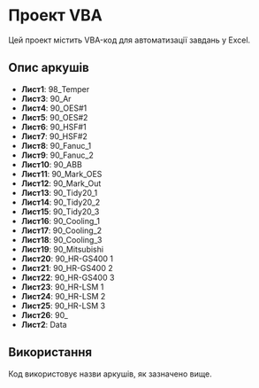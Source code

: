 # Проект VBA

Цей проект містить VBA-код для автоматизації завдань у Excel.

## Опис аркушів
- **Лист1**: 98_Temper
- **Лист3**: 90_Ar
- **Лист4**: 90_OES#1
- **Лист5**: 90_OES#2
- **Лист6**: 90_HSF#1
- **Лист7**: 90_HSF#2
- **Лист8**: 90_Fanuc_1
- **Лист9**: 90_Fanuc_2
- **Лист10**: 90_ABB 
- **Лист11**: 90_Mark_OES
- **Лист12**: 90_Mark_Out
- **Лист13**: 90_Tidy20_1
- **Лист14**: 90_Tidy20_2
- **Лист15**: 90_Tidy20_3
- **Лист16**: 90_Сooling_1
- **Лист17**: 90_Сooling_2
- **Лист18**: 90_Сooling_3
- **Лист19**: 90_Mitsubishi
- **Лист20**: 90_HR-GS400 1
- **Лист21**: 90_HR-GS400 2
- **Лист22**: 90_HR-GS400 3
- **Лист23**: 90_HR-LSM 1
- **Лист24**: 90_HR-LSM 2
- **Лист25**: 90_HR-LSM 3
- **Лист26**: 90_
- **Лист2**: Data

## Використання
Код використовує назви аркушів, як зазначено вище.